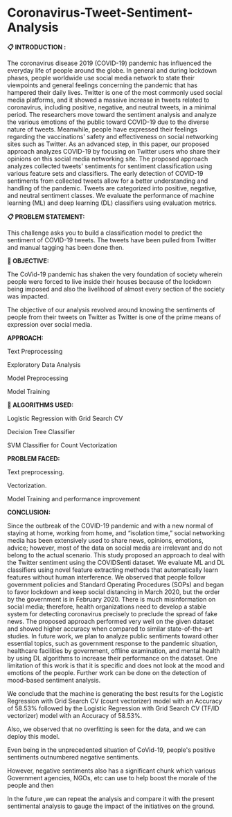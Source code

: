 # Coronavirus-Tweet-Sentiment-Analysis

**📋 INTRODUCTION :**

The coronavirus disease 2019 (COVID-19) pandemic has influenced the everyday life of people around the globe. In general and during lockdown phases, people worldwide use social media network to state their viewpoints and general feelings concerning the pandemic that has hampered their daily lives. Twitter is one of the most commonly used social media platforms, and it showed a massive increase in tweets related to coronavirus, including positive, negative, and neutral tweets, in a minimal period. The researchers move toward the sentiment analysis and analyze the various emotions of the public toward COVID-19 due to the diverse nature of tweets. Meanwhile, people have expressed their feelings regarding the vaccinations' safety and effectiveness on social networking sites such as Twitter. As an advanced step, in this paper, our proposed approach analyzes COVID-19 by focusing on Twitter users who share their opinions on this social media networking site. The proposed approach analyzes collected tweets' sentiments for sentiment classification using various feature sets and classifiers. The early detection of COVID-19 sentiments from collected tweets allow for a better understanding and handling of the pandemic. Tweets are categorized into positive, negative, and neutral sentiment classes. We evaluate the performance of machine learning (ML) and deep learning (DL) classifiers using evaluation metrics.

**📋 PROBLEM STATEMENT:**

This challenge asks you to build a classification model to predict the sentiment of COVID-19 tweets. The tweets have been pulled from Twitter and manual tagging has been done then.

**🎯 OBJECTIVE:**

The CoVid-19 pandemic has shaken the very foundation of society wherein people were forced to live inside their houses because of the lockdown being imposed and also the livelihood of almost every section of the society was impacted.

The objective of our analysis revolved around knowing the sentiments of people from their tweets on Twitter as Twitter is one of the prime means of expression over social media.

**APPROACH:**

Text Preprocessing

Exploratory Data Analysis

Model Preprocessing

Model Training

**📘 ALGORITHMS USED:**

Logistic Regression with Grid Search CV

Decision Tree Classifier

SVM Classifier for Count Vectorization

**PROBLEM FACED:**

Text preprocessing.

Vectorization.

Model Training and performance improvement

**CONCLUSION:**

Since the outbreak of the COVID-19 pandemic and with a new normal of staying at home, working from home, and “isolation time,” social networking media has been extensively used to share news, opinions, emotions, advice; however, most of the data on social media are irrelevant and do not belong to the actual scenario. This study proposed an approach to deal with the Twitter sentiment using the COVIDSenti dataset. We evaluate ML and DL classifiers using novel feature extracting methods that automatically learn features without human interference. We observed that people follow government policies and Standard Operating Procedures (SOPs) and began to favor lockdown and keep social distancing in March 2020, but the order by the government is in February 2020. There is much misinformation on social media; therefore, health organizations need to develop a stable system for detecting coronavirus precisely to preclude the spread of fake news. The proposed approach performed very well on the given dataset and showed higher accuracy when compared to similar state-of-the-art studies. In future work, we plan to analyze public sentiments toward other essential topics, such as government response to the pandemic situation, healthcare facilities by government, offline examination, and mental health by using DL algorithms to increase their performance on the dataset. One limitation of this work is that it is specific and does not look at the mood and emotions of the people. Further work can be done on the detection of mood-based sentiment analysis.

We conclude that the machine is generating the best results for the Logistic Regression with Grid Search CV (count vectorizer) model with an Accuracy of 58.53% followed by the Logistic Regression with Grid Search CV (TF/ID vectorizer) model with an Accuracy of 58.53%.

Also, we observed that no overfitting is seen for the data, and we can deploy this model.

Even being in the unprecedented situation of CoVid-19, people's positive sentiments outnumbered negative sentiments.

However, negative sentiments also has a significant chunk which various Government agencies, NGOs, etc can use to help boost the morale of the people and then

In the future ,we can repeat the analysis and compare it with the present sentimental analysis to gauge the impact of the initiatives on the ground.
